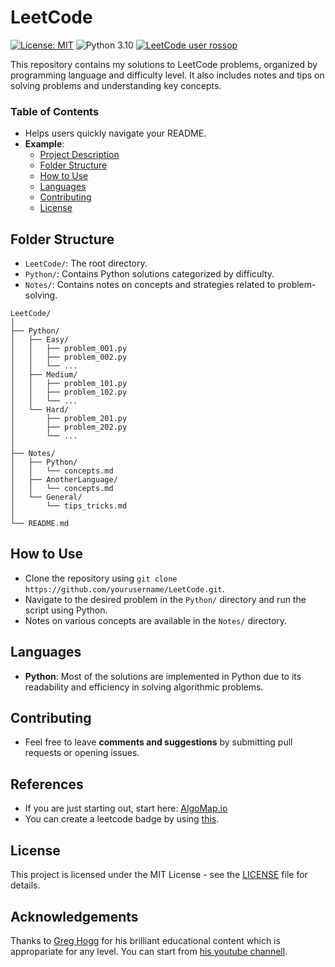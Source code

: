 # LeetCode
[![License: MIT](https://img.shields.io/badge/License-MIT-yellow.svg)](https://opensource.org/licenses/MIT)
![Python 3.10](https://img.shields.io/badge/python-3.10-blue.svg)
[![LeetCode user rossop](https://img.shields.io/badge/dynamic/json?style=plastic&labelColor=black&color=%23ffa116&label=Solved&query=solved&url=https%3A%2F%2Fleetcode-badge.vercel.app%2Fapi%2Fusers%2Frossop&logo=leetcode&logoColor=yellow)](https://leetcode.com/rossop/)

This repository contains my solutions to LeetCode problems, organized by programming language and difficulty level. It also includes notes and tips on solving problems and understanding key concepts.

### Table of Contents
   - Helps users quickly navigate your README.
   - **Example**:
     - [Project Description](#project-description)
     - [Folder Structure](#folder-structure)
     - [How to Use](#how-to-use)
     - [Languages](#languages)
     - [Contributing](#contributing)
     - [License](#license)

## Folder Structure
- `LeetCode/`: The root directory.
- `Python/`: Contains Python solutions categorized by difficulty.
- `Notes/`: Contains notes on concepts and strategies related to problem-solving.

```plaintext
LeetCode/
│
├── Python/
│   ├── Easy/
│   │   ├── problem_001.py
│   │   ├── problem_002.py
│   │   └── ...
│   ├── Medium/
│   │   ├── problem_101.py
│   │   ├── problem_102.py
│   │   └── ...
│   └── Hard/
│       ├── problem_201.py
│       ├── problem_202.py
│       └── ...
│
├── Notes/
│   ├── Python/
│   │   └── concepts.md
│   ├── AnotherLanguage/
│   │   └── concepts.md
│   └── General/
│       └── tips_tricks.md
│
└── README.md
```

## How to Use
- Clone the repository using `git clone https://github.com/yourusername/LeetCode.git`.
- Navigate to the desired problem in the `Python/` directory and run the script using Python.
- Notes on various concepts are available in the `Notes/` directory.

## Languages
- **Python**: Most of the solutions are implemented in Python due to its readability and efficiency in solving algorithmic problems.

## Contributing
- Feel free to leave **comments and suggestions** by submitting pull requests or opening issues.

## References
- If you are just starting out, start here: [AlgoMap.io](https://algomap.io/)
- You can create a leetcode badge by using [this](https://leetcode-badge.vercel.app/).

## License
This project is licensed under the MIT License - see the [LICENSE](LICENCE) file for details.

## Acknowledgements
Thanks to [Greg Hogg](linktr.ee/greghogg) for his brilliant educational content which is appropariate for any level. You can start from [his youtube channell](www.youtube.com/@GregHogg).